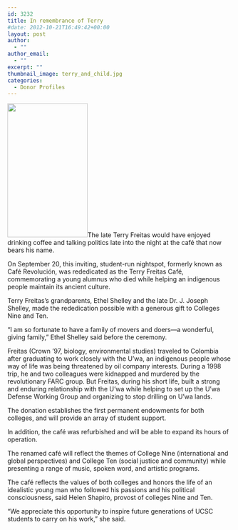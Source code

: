 ```yaml
---
id: 3232
title: In remembrance of Terry
#date: 2012-10-21T16:49:42+00:00
layout: post
author:
  - ""
author_email:
  - ""
excerpt: ""
thumbnail_image: terry_and_child.jpg
categories:
  - Donor Profiles
---
```

<img class="alignright size-medium wp-image-3233" src="http://live-ucsc-giving.pantheonsite.io/wp-content/uploads/2017/09/terry_and_child-180x300.jpg" alt="" width="180" height="300" srcset="https://ucsc-giving.lndo.site/wp-content/uploads/2017/09/terry_and_child-180x300.jpg 180w, https://ucsc-giving.lndo.site/wp-content/uploads/2017/09/terry_and_child.jpg 297w" sizes="(max-width: 180px) 100vw, 180px" />The late Terry Freitas would have enjoyed drinking coffee and talking politics late into the night at the café that now bears his name.

On September 20, this inviting, student-run nightspot, formerly known as Café Revolución, was rededicated as the Terry Freitas Café, commemorating a young alumnus who died while helping an indigenous people maintain its ancient culture.

Terry Freitas&#8217;s grandparents, Ethel Shelley and the late Dr. J. Joseph Shelley, made the rededication possible with a generous gift to Colleges Nine and Ten.

&#8220;I am so fortunate to have a family of movers and doers—a wonderful, giving family,&#8221; Ethel Shelley said before the ceremony.

Freitas (Crown &#8217;97, biology, environmental studies) traveled to Colombia after graduating to work closely with the U&#8217;wa, an indigenous people whose way of life was being threatened by oil company interests. During a 1998 trip, he and two colleagues were kidnapped and murdered by the revolutionary FARC group. But Freitas, during his short life, built a strong and enduring relationship with the U&#8217;wa while helping to set up the U&#8217;wa Defense Working Group and organizing to stop drilling on U&#8217;wa lands.

The donation establishes the first permanent endowments for both colleges, and will provide an array of student support.

In addition, the café was refurbished and will be able to expand its hours of operation.

The renamed café will reflect the themes of College Nine (international and global perspectives) and College Ten (social justice and community) while presenting a range of music, spoken word, and artistic programs.

The café reflects the values of both colleges and honors the life of an idealistic young man who followed his passions and his political consciousness, said Helen Shapiro, provost of colleges Nine and Ten.

&#8220;We appreciate this opportunity to inspire future generations of UCSC students to carry on his work,&#8221; she said.
